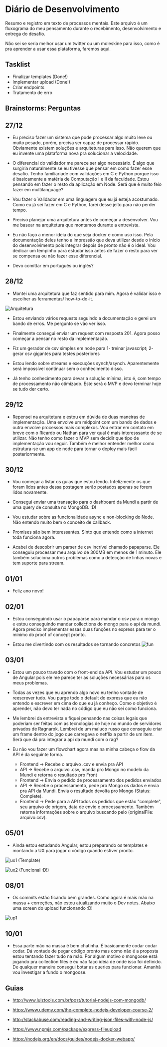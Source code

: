 # Diário de Desenvolvimento

Resumo e registro em texto de processos mentais. Este arquivo é um fluxograma do meu pensamento durante o recebimento, desenvolvimento e entrega do desafio.

Não sei se seria melhor usar um twitter ou um moleskine para isso, como é pra aprender a usar essa plataforma, faremos aqui.

## Tasklist

* Finalizar templates (Done!)
* Implementar upload (Done!)
* Criar endpoints
* Tratamento de erro

## Brainstorms: Perguntas

## 27/12

* Eu preciso fazer um sistema que pode processar algo muito leve ou muito pesado, porém, precisa ser capaz de processar rápido. Obviamente existem soluções e arquiteturas para isso. Não querem que eu invente uma plataforma nova pra solucionar a velocidade.


* O diferencial do validador me parece ser algo necessário. É algo que surgiria naturalmente se eu tivesse que pensar em como fazer esse desafio. Tenho familiariade com validações em C e Python porque isso é basicamente a matéria de Computação I e II da faculdade. Estou pensando em fazer o resto da aplicação em Node. Será que é muito feio fazer em multilanguage?


* Vou fazer o Validador em uma linguagem que eu já esteja acostumado. Como eu já sei fazer em C e Python, farei desse jeito para não perder tempo.


* Preciso planejar uma arquitetura antes de começar a desenvolver. Vou me basear na arquitetura que montamos durante a entrevista.



* Eu não faço a menor ideia do que seja docker e como uso isso. Pela documentação deles tenho a impressão que deva utilizar desde o início do desenvolvimento pois integrar depois de pronto não é o ideal. Vou dedicar um tempinho para estudar isso antes de fazer o resto para ver se compensa ou não fazer esse diferencial.


* Devo comittar em português ou inglês?

## 28/12


* Montei uma arquitetura que faz sentido para mim. Agora é validar isso e escolher as ferramentas/ how-to-do-it.

![Arquitetura](https://raw.githubusercontent.com/gabrieltet/app-mundipagg/master/etc/resources/diagram.png)

* Estou enviando vários requests seguindo a documentação e gerei um bando de erros. Me pergunto se vão ver isso.

* Finalmente consegui enviar um request com resposta 201. Agora posso começar a pensar no resto da implementação.

* Fiz um gerador de csv simples em node para 1- treinar javascript; 2- gerar csv gigantes para testes posteriores

* Estou lendo sobre streams e execuções synch/asynch. Aparentemente será impossível continuar sem o conhecimento disso.

* Já tenho conhecimento para devar a solução mínima, isto é, com tempo de processamento não otimizado. Este será o MVP e devo terminar hoje se tudo der certo.


## 29/12

* Repensei na arquitetura e estou em dúvida de duas maneiras de implementação. Uma envolve um midpoint com um bando de dados e outra envolve processos mais complexos. Vou entrar em contato em breve com o Ricardo ou Nathan para ver qual é mais interesssante de se utilizar. Não tenho como fazer o MVP sem decidir que tipo de implementação vou seguir. Também é melhor entender melhor como estrutura-se um app de node para tornar o deploy mais fácil posteriormente.

## 30/12

* Vou começar a listar os guias que estou lendo. Infelizmente os que foram lidos antes dessa postagem serão postados apenas se forem lidos novamente.

* Consegui enviar uma transação para o dashboard da Mundi a partir de uma query de consulta no MongoDB. :D!

* Vou estudar sobre as funcionalidade async e non-blocking do Node. Não entendo muito bem o conceito de callback.

* Promises são bem interessantes. Sinto que entendo como a internet toda funciona agora. 

* Acabei de descobrir um parser de csv incrível chamado papaparse. Ele conseguiu processar meu arquivo de 300MB em menos de 1 minuto. Ele também soluciona outros problemas como a detecção de linhas novas e tem suporte para stream. 

## 01/01

* Feliz ano novo!

## 02/01

* Estou conseguindo usar o papaparse para mandar o csv para o mongo e estou conseguindo mandar collections do mongo para o api da mundi. Agora preciso implementar essas duas funções no express para ter o mínimo do proof of concept pronto.

* Estou me divertindo com os resultados se tornando concretos
![fun](https://i.imgur.com/ylHnO4Z.png)

## 03/01

* Estou um pouco travado com o front-end da API. Vou estudar um pouco de Angular pois ele me parece ter as soluções necessárias para os meus problemas.

* Todas as vezes que eu aprendo algo novo eu tenho vontade de reescrever tudo. Vou purge todo o default do express que eu não entendo e escrever em cima do que eu já conheço. Como o objetivo é aprender, não devo ter nada no código que eu não sei como funciona.

* Me lembrei da entrevista e fiquei pensando nas coisas legais que poderiam ser feitas com as tecnologias de hoje no mundo de servidores privados de Ragnarok. Lembrei de um maluco russo que conseguiu criar um frame dentro do jogo que carregava o netflix a partir de um item. Será que dá pra integrar a api da mundi com o rag?

* Eu não vou fazer um flowchart agora mas na minha cabeça o flow da API é da seguinte forma.

  - Frontend -> Recebe o arquivo .csv e envia pra API
  - API -> Recebe o arquivo .csv, manda pro Mongo no modelo da Mundi e retorna o resultado pro Front
  - Frontend -> Envia o pedido de processamento dos pedidos enviados
  - API -> Recebe o processamento, pede pro Mongo os dados e envia pra API da Mundi. Envia o resultado devolta pro Mongo (Status: Complete).
  - Frontend -> Pede para a API todos os pedidos que estão "complete", seu arquivo de origem, data de envio e processamento. Também retorna informações sobre o arquivo buscando pelo (originalFile: arquivo.csv).

## 05/01
 
* Ainda estou estudando Angular, estou preparando os templates e montando a UX para jogar o código quando estiver pronto.

![ux1](https://i.imgur.com/fKUpHnJ.png)
(Template)

![ux2](https://i.imgur.com/nr0nxRR.png)
(Funcional :D!)

## 08/01

* Os commits estão ficando bem grandes. Como agora é mais mão na massa + correções, não estou atualizando muito o Dev notes. Abaixo uma screen do upload funcionando :D!

![up1](https://i.imgur.com/DFrEG5o.png)

## 10/01

* Essa parte mão na massa é bem chatinha. É basicamente codar codar codar. Dá vontade de pegar código pronto mas como não é a proposta estou tentando fazer tudo na mão. Por algum motivo o mongoose está jogando pra collection files e eu não faço idéia de onde isso foi definido. De qualquer maneira consegui botar as queries para funcionar. Amanhã vou investigar a fundo o mongoose.

## Guias

- http://www.luiztools.com.br/post/tutorial-nodejs-com-mongodb/

- https://www.udemy.com/the-complete-nodejs-developer-course-2/

- http://stackabuse.com/reading-and-writing-json-files-with-node-js/

- https://www.npmjs.com/package/express-fileupload

- https://nodejs.org/en/docs/guides/nodejs-docker-webapp/
